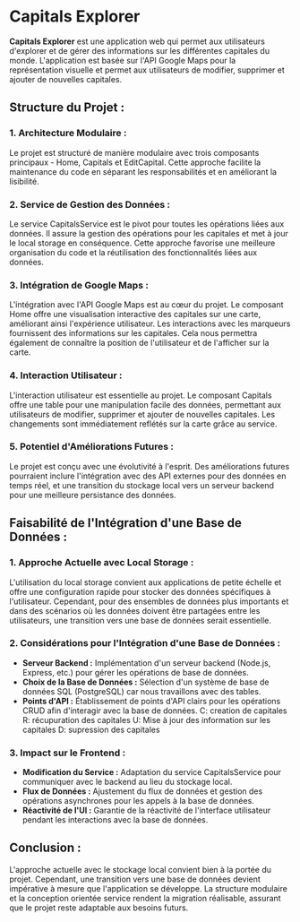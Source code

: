 # Capitals Explorer

**Capitals Explorer** est une application web qui permet aux utilisateurs d'explorer et de gérer des informations sur les différentes capitales du monde. L'application est basée sur l'API Google Maps pour la représentation visuelle et permet aux utilisateurs de modifier, supprimer et ajouter de nouvelles capitales.

## Structure du Projet :

### 1. Architecture Modulaire :

Le projet est structuré de manière modulaire avec trois composants principaux - Home, Capitals et EditCapital. Cette approche facilite la maintenance du code en séparant les responsabilités et en améliorant la lisibilité.

### 2. Service de Gestion des Données :

Le service CapitalsService est le pivot pour toutes les opérations liées aux données. Il assure la gestion des opérations pour les capitales et met à jour le local storage en conséquence. Cette approche favorise une meilleure organisation du code et la réutilisation des fonctionnalités liées aux données.

### 3. Intégration de Google Maps :

L'intégration avec l'API Google Maps est au cœur du projet. Le composant Home offre une visualisation interactive des capitales sur une carte, améliorant ainsi l'expérience utilisateur. Les interactions avec les marqueurs fournissent des informations sur les capitales. Cela nous permettra également de connaître la position de l'utilisateur et de l'afficher sur la carte.

### 4. Interaction Utilisateur :

L'interaction utilisateur est essentielle au projet. Le composant Capitals offre une table pour une manipulation facile des données, permettant aux utilisateurs de modifier, supprimer et ajouter de nouvelles capitales. Les changements sont immédiatement reflétés sur la carte grâce au service.

### 5. Potentiel d'Améliorations Futures :

Le projet est conçu avec une évolutivité à l'esprit. Des améliorations futures pourraient inclure l'intégration avec des API externes pour des données en temps réel, et une transition du stockage local vers un serveur backend pour une meilleure persistance des données.

## Faisabilité de l'Intégration d'une Base de Données :

### 1. Approche Actuelle avec Local Storage :

L'utilisation du local storage convient aux applications de petite échelle et offre une configuration rapide pour stocker des données spécifiques à l'utilisateur. Cependant, pour des ensembles de données plus importants et dans des scénarios où les données doivent être partagées entre les utilisateurs, une transition vers une base de données serait essentielle.

### 2. Considérations pour l'Intégration d'une Base de Données :

- **Serveur Backend :** Implémentation d'un serveur backend (Node.js, Express, etc.) pour gérer les opérations de base de données.
- **Choix de la Base de Données :** Sélection d'un système de base de données SQL (PostgreSQL) car nous travaillons avec des tables.
- **Points d'API :** Établissement de points d'API clairs pour les opérations CRUD afin d'interagir avec la base de données. C: creation de capitales R: récupuration des capitales U: Mise à jour des information sur les capitales D: supression des capitales

### 3. Impact sur le Frontend :

- **Modification du Service :** Adaptation du service CapitalsService pour communiquer avec le backend au lieu du stockage local.
- **Flux de Données :** Ajustement du flux de données et gestion des opérations asynchrones pour les appels à la base de données.
- **Réactivité de l'UI :** Garantie de la réactivité de l'interface utilisateur pendant les interactions avec la base de données.


## Conclusion :

L'approche actuelle avec le stockage local convient bien à la portée du projet. Cependant, une transition vers une base de données devient impérative à mesure que l'application se développe. La structure modulaire et la conception orientée service rendent la migration réalisable, assurant que le projet reste adaptable aux besoins futurs.
